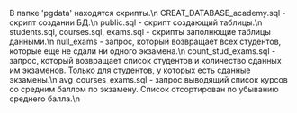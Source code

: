 В папке 'pgdata' находятся скрипты.\n
CREAT_DATABASE_academy.sql - скрипт создании БД.\n
public.sql - скрипт создающий таблицы.\n
students.sql, courses.sql,  exams.sql - скрипты заполнющие таблицы данными.\n
null_exams - запрос, который возвращает всех студентов, которые еще не сдали ни одного экзамена.\n
count_stud_exams.sql - запрос, который возвращает список студентов и количество сданных им экзаменов. Только для студентов, у которых есть сданные экзамены.\n
avg_courses_exams.sql - запрос выводящий список курсов со средним баллом по экзамену. Список отсортирован по убыванию среднего балла.\n
